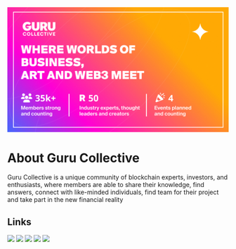 <img src="https://raw.githubusercontent.com/Guru-Collective/.github/main/profile/site-thumbnail.jpg" width="800">

# About Guru Collective

Guru Collective is a unique community of blockchain experts, investors, and enthusiasts, where members are able to share their knowledge, find answers, connect with like-minded individuals, find team for their project and take part in the new financial reality

## Links

[![](https://img.shields.io/badge/Medium-12100E?style=for-the-badge&logo=medium&logoColor=white)](https://go.gurucollective.xyz/medium)
[![](https://img.shields.io/badge/LinkedIn-0077B5?style=for-the-badge&logo=medium&logoColor=white)](https://go.gurucollective.xyz/linkedin)
[![](https://img.shields.io/badge/Discord-7289DA?style=for-the-badge&logo=medium&logoColor=white)](https://go.gurucollective.xyz/discord)
[![](https://img.shields.io/badge/Facebook-1877F2?style=for-the-badge&logo=medium&logoColor=white)](https://go.gurucollective.xyz/facebook)
[![](https://img.shields.io/badge/Twitter-1DA1F2?style=for-the-badge&logo=medium&logoColor=white)](https://go.gurucollective.xyz/twitter)
